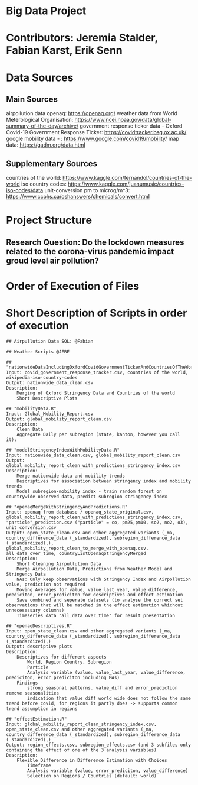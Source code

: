 # Big Data Project
# Contributors: Jeremia Stalder, Fabian Karst, Erik Senn

# Data Sources

## Main Sources
airpollution data openaq: https://openaq.org/
weather data from World Meterological Organisation: https://www.ncei.noaa.gov/data/global-summary-of-the-day/archive/ 
government response ticker data - Oxford Covid-19 Government Response Ticker: https://covidtracker.bsg.ox.ac.uk/
google mobility data - : https://www.google.com/covid19/mobility/
map data: https://gadm.org/data.html

## Supplementary Sources
countries of the world: https://www.kaggle.com/fernandol/countries-of-the-world
iso country codes: https://www.kaggle.com/juanumusic/countries-iso-codes/data
unit-conversion pm to microg/m^3: https://www.ccohs.ca/oshanswers/chemicals/convert.html


# Project Structure

## Research Question: Do the lockdown measures related to the corona-virus pandemic impact groud level air pollution? 


# Order of Execution of Files

# Short Description of Scripts in order of execution

	## Airpullution Data SQL: @Fabian

	## Weather Scripts @JERE

	## "nationwideDataIncludingOxfordCovidGovernmentTickerAndCountriesOfTheWorld.R" 
	Input: covid_government_response_tracker.csv, countries of the world, wikipedia-iso-country-codes
	Output: nationwide_data_clean.csv
	Description:
		Merging of Oxford Stringency Data and Countries of the world
		Short Descriptive Plots

	## "mobilityData.R"
	Input: Global_Mobility_Report.csv
	Output: global_mobility_report_clean.csv
	Description:
		Clean Data
		Aggregate Daily per subregion (state, kanton, however you call it):
		
	## "modelStringencyIndexWithMobilityData.R"
	Input: nationwide_data_clean.csv, global_mobility_report_clean.csv
	Output: global_mobility_report_clean_with_predictions_stringency_index.csv
	Description:
		Merge nationwide data and mobility trends
		Descriptives for association between stringency index and mobility trends
		Model subregion-mobility index - train random forest on countrywide observed data, predict subregion stringency index

	## "openaqMergeWithStringencyAndPredictions.R"
	Input: openaq from database / openaq_state_original.csv, global_mobility_report_clean_with_predictions_stringency_index.csv, "particle"_prediction.csv ("particle" = co, pm25,pm10, so2, no2, o3), unit_conversion.csv 
	Output: open_state_clean.csv and other aggregated variants (_ma, country_difference_data (_standardized), subregion_difference_data (_standardized),), global_mobility_report_clean_to_merge_with_openaq.csv, all_data_over_time, countryListOpenaqStringencyMerged
	Description:
		Short Cleaning Airpullution Data
		Merge Airpollution Data, Predictions from Weather Model and Stringency Data
		NAs: Only keep observations with Stringency Index and Airpollution value, prediction not required
		Moving Averages for value, value_last_year, value_difference, prediciton, error_prediciton for descriptives and effect estimation
		Save combined and seperate datasets (to analyse the correct set observations that will be matched in the effect estimation whichout unnecesessary columns)
		Timeseries data "all_data_over_time" for result presentation
		
	## "openaqDescriptives.R"
	Input: open_state_clean.csv and other aggregated variants (_ma, country_difference_data (_standardized), subregion_difference_data (_standardized),)
	Output: descriptive plots
	Description:
		Descriptives for different aspects
			World, Region Country, Subregion
			Particle
			Analysis variable (value, value_last_year, value_difference, prediciton, error_prediciton including MAs)
		Findings 
			strong seasonal patterns. value_diff and error_prediction remove seasonalities
			indication that value diff world wide does not follow the same trend before covid, for regions it partly does -> supports common trend assumption in regions
		
	## "effectEstimation.R"
	Input: global_mobility_report_clean_stringency_index.csv, open_state_clean.csv and other aggregated variants (_ma, country_difference_data (_standardized), subregion_difference_data (_standardized),)
	Output: region_effects.csv, subregion_effects.csv (and 3 subfiles only containing the effect of one of the 3 analysis variables)
	Description: 
		Flexible Difference in Difference Estimation with Choices
			Timeframe
			Analysis variable (value, error_prediciton, value_difference)
			Selection on Regions / Countries (default: world)
			







